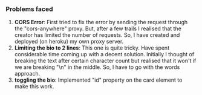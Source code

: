 ### Problems faced

1. **CORS Error**: First tried to fix the error by sending the request through the "cors-anywhere" proxy. But, after a few trails I realised that the creator has limited the number of requests. So, I have created and deployed (on heroku) my own proxy server.
2. **Limiting the bio to 2 lines**: This one is quite tricky. Have spent considerable time coming up with a decent solution. Initially I thought of breaking the text after certain character count but realised that it won't if we are breaking "\n" in the middle. So, I have to go with the words approach.
3. **toggling the bio**: Implemented "id" property on the card element to make this work.
